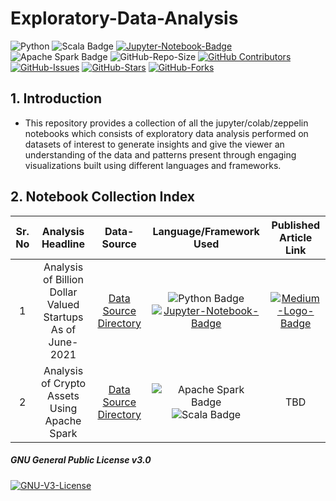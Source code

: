 # Exploratory-Data-Analysis  
![Python](https://img.shields.io/badge/Python-FFD43B?style=for-the-badge&logo=python&logoColor=black) ![Scala Badge](https://img.shields.io/badge/Scala-DC322F?style=for-the-badge&logo=scala&logoColor=white) [![Jupyter-Notebook-Badge](https://img.shields.io/badge/Jupyter-F37626.svg?&style=for-the-badge&logo=Jupyter&logoColor=white)](https://jupyter.org/) ![Apache Spark Badge](https://img.shields.io/badge/Apache_Spark-FFFFFF?style=for-the-badge&logo=apachespark&logoColor=#E35A16) ![GitHub-Repo-Size](https://img.shields.io/github/repo-size/strikersps/Exploratory-Data-Analysis?color=%23FF0000&style=for-the-badge) [![GitHub Contributors](https://img.shields.io/github/contributors/strikersps/Exploratory-Data-Analysis)](https://github.com/strikersps/Exploratory-Data-Analysis/graphs/contributors) [![GitHub-Issues](https://img.shields.io/github/issues/strikersps/Exploratory-Data-Analysis?style=flat-square)](https://github.com/strikersps/Exploratory-Data-Analysis/issues) [![GitHub-Stars](https://img.shields.io/github/stars/strikersps/Exploratory-Data-Analysis?style=flat-square)](https://github.com/strikersps/Exploratory-Data-Analysis/stargazers) [![GitHub-Forks](https://img.shields.io/github/stars/strikersps/Exploratory-Data-Analysis?style=flat-square)](https://github.com/strikersps/Exploratory-Data-Analysis/network/members)  
## **1. Introduction**

- This repository provides a collection of all the jupyter/colab/zeppelin notebooks which consists of exploratory data analysis performed on datasets of interest to generate insights and give the viewer an understanding of the data and patterns present through engaging visualizations built using different languages and frameworks.

## **2. Notebook Collection Index**  
|Sr. No| Analysis Headline | Data-Source | Language/Framework Used | Published Article Link|  
|:-----:|:----------------------:|:----------------:|:-----------------:|:------------------:|  
1 | Analysis of Billion Dollar Valued Startups As of June-2021 |[Data Source Directory](https://github.com/strikersps/Exploratory-Data-Analysis/tree/main/Analysis-of-Startups-As-of-June-2021/Datasets) | ![Python Badge](https://img.shields.io/badge/Python-FFD43B?style=for-the-badge&logo=python&logoColor=black) [![Jupyter-Notebook-Badge](	https://img.shields.io/badge/Jupyter-F37626.svg?&style=for-the-badge&logo=Jupyter&logoColor=white)](https://nbviewer.org/github/strikersps/Exploratory-Data-Analysis/blob/main/Analysis-of-Startups-As-of-June-2021/unicorn_startups_exploratory_analysis_june_2021.ipynb)| [![Medium-Logo-Badge](https://img.shields.io/badge/Medium-12100E?style=for-the-badge&logo=medium&logoColor=white)](https://medium.com/analytics-vidhya/analysis-of-startup-industry-as-of-june-2021-683e1b213a5c)  
2 | Analysis of Crypto Assets Using Apache Spark | [Data Source Directory](https://github.com/strikersps/Exploratory-Data-Analysis/tree/main/Analysis-of-Crypto-Assets-Using-Apache-Spark/Datasets) | ![Apache Spark Badge](https://img.shields.io/badge/Apache_Spark-FFFFFF?style=for-the-badge&logo=apachespark&logoColor=#E35A16) ![Scala Badge](https://img.shields.io/badge/Scala-DC322F?style=for-the-badge&logo=scala&logoColor=white) | TBD

##### GNU General Public License v3.0 
[![GNU-V3-License](https://img.shields.io/github/license/strikersps/Exploratory-Data-Analysis?color=red&style=for-the-badge)](https://github.com/strikersps/Exploratory-Data-Analysis/blob/main/LICENSE)  
